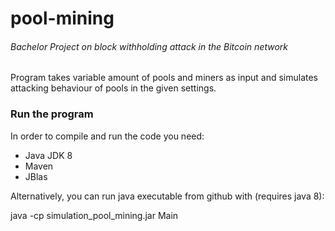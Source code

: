 # pool-mining
###### Bachelor Project on block withholding attack in the Bitcoin network

Program takes variable amount of pools and miners as input and simulates attacking behaviour of pools in the given settings.

### Run the program
In order to compile and run the code you need:
- Java JDK 8
- Maven
- JBlas

Alternatively, you can run java executable from github with (requires java 8):

java -cp simulation_pool_mining.jar Main
